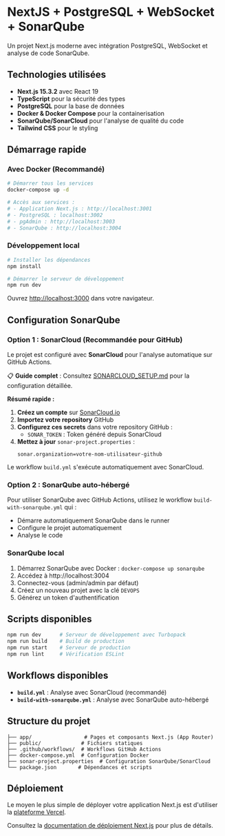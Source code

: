 # NextJS + PostgreSQL + WebSocket + SonarQube

Un projet Next.js moderne avec intégration PostgreSQL, WebSocket et analyse de code SonarQube.

## Technologies utilisées

- **Next.js 15.3.2** avec React 19
- **TypeScript** pour la sécurité des types
- **PostgreSQL** pour la base de données
- **Docker & Docker Compose** pour la containerisation
- **SonarQube/SonarCloud** pour l'analyse de qualité du code
- **Tailwind CSS** pour le styling

## Démarrage rapide

### Avec Docker (Recommandé)

```bash
# Démarrer tous les services
docker-compose up -d

# Accès aux services :
# - Application Next.js : http://localhost:3001
# - PostgreSQL : localhost:3002
# - pgAdmin : http://localhost:3003
# - SonarQube : http://localhost:3004
```

### Développement local

```bash
# Installer les dépendances
npm install

# Démarrer le serveur de développement
npm run dev
```

Ouvrez [http://localhost:3000](http://localhost:3000) dans votre navigateur.

## Configuration SonarQube

### Option 1 : SonarCloud (Recommandée pour GitHub)

Le projet est configuré avec **SonarCloud** pour l'analyse automatique sur GitHub Actions.

📋 **Guide complet** : Consultez [SONARCLOUD_SETUP.md](./SONARCLOUD_SETUP.md) pour la configuration détaillée.

**Résumé rapide :**
1. **Créez un compte** sur [SonarCloud.io](https://sonarcloud.io)
2. **Importez votre repository** GitHub
3. **Configurez ces secrets** dans votre repository GitHub :
   - `SONAR_TOKEN` : Token généré depuis SonarCloud
4. **Mettez à jour** `sonar-project.properties` :
   ```properties
   sonar.organization=votre-nom-utilisateur-github
   ```

Le workflow `build.yml` s'exécute automatiquement avec SonarCloud.

### Option 2 : SonarQube auto-hébergé

Pour utiliser SonarQube avec GitHub Actions, utilisez le workflow `build-with-sonarqube.yml` qui :
- Démarre automatiquement SonarQube dans le runner
- Configure le projet automatiquement
- Analyse le code

### SonarQube local

1. Démarrez SonarQube avec Docker : `docker-compose up sonarqube`
2. Accédez à http://localhost:3004
3. Connectez-vous (admin/admin par défaut)
4. Créez un nouveau projet avec la clé `DEVOPS`
5. Générez un token d'authentification

## Scripts disponibles

```bash
npm run dev      # Serveur de développement avec Turbopack
npm run build    # Build de production
npm run start    # Serveur de production
npm run lint     # Vérification ESLint
```

## Workflows disponibles

- **`build.yml`** : Analyse avec SonarCloud (recommandé)
- **`build-with-sonarqube.yml`** : Analyse avec SonarQube auto-hébergé

## Structure du projet

```
├── app/                 # Pages et composants Next.js (App Router)
├── public/             # Fichiers statiques
├── .github/workflows/  # Workflows GitHub Actions
├── docker-compose.yml  # Configuration Docker
├── sonar-project.properties  # Configuration SonarQube/SonarCloud
└── package.json       # Dépendances et scripts
```

## Déploiement

Le moyen le plus simple de déployer votre application Next.js est d'utiliser la [plateforme Vercel](https://vercel.com/new?utm_medium=default-template&filter=next.js&utm_source=create-next-app&utm_campaign=create-next-app-readme).

Consultez la [documentation de déploiement Next.js](https://nextjs.org/docs/app/building-your-application/deploying) pour plus de détails.
